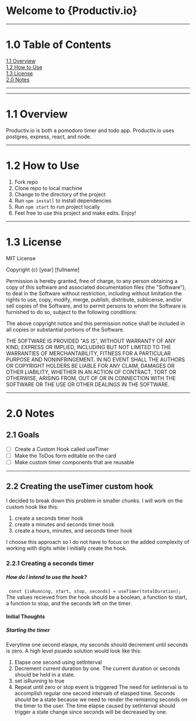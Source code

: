 # Welcome to {Productiv.io}

___
# 1.0 Table of Contents
[1.1 Overview](#11-Overview) \
[1.2 How to Use](#12-How-to-Use) \
[1.3 License](#13-License) \
[2.0 Notes](#20-Notes) 
___
___
# 1.1 Overview



Productiv.io is both a pomodoro timer and todo app. Productiv.io uses postgres, express, react, and node. 
___
# 1.2 How to Use



1. Fork repo
2. Clone repo to local machine
3. Change to the directory of the project
4. Run ```npm install``` to install dependencies
5. Run ```npm start``` to run project locally
6.  Feel free to use this project and make edits. Enjoy!
___
# 1.3 License



MIT License

Copyright (c) [year] [fullname]

Permission is hereby granted, free of charge, to any person obtaining a copy
of this software and associated documentation files (the "Software"), to deal
in the Software without restriction, including without limitation the rights
to use, copy, modify, merge, publish, distribute, sublicense, and/or sell
copies of the Software, and to permit persons to whom the Software is
furnished to do so, subject to the following conditions:

The above copyright notice and this permission notice shall be included in all
copies or substantial portions of the Software.

THE SOFTWARE IS PROVIDED "AS IS", WITHOUT WARRANTY OF ANY KIND, EXPRESS OR
IMPLIED, INCLUDING BUT NOT LIMITED TO THE WARRANTIES OF MERCHANTABILITY,
FITNESS FOR A PARTICULAR PURPOSE AND NONINFRINGEMENT. IN NO EVENT SHALL THE
AUTHORS OR COPYRIGHT HOLDERS BE LIABLE FOR ANY CLAIM, DAMAGES OR OTHER
LIABILITY, WHETHER IN AN ACTION OF CONTRACT, TORT OR OTHERWISE, ARISING FROM,
OUT OF OR IN CONNECTION WITH THE SOFTWARE OR THE USE OR OTHER DEALINGS IN THE
SOFTWARE.

___

# 2.0 Notes
## 2.1 Goals
- [ ] Create a Custom Hook called useTimer
- [ ] Make the ToDos form editable on the card
- [ ] Make custom timer components that are reusable 

___
## 2.2 Creating the useTimer custom hook
I decided to break down this problem in smaller chunks. I will work on the custom hook like this:
1. create a seconds timer hook
2. create a minutes and seconds timer hook
3. create a hours, minutes, and seconds timer hook

I choose this approach so I do not have to focus on the added complexity of working with digits while I initially create the hook. 
### 2.2.1 Creating a seconds timer
##### How do I intend to use the hook?
``` const {isRunning, start, stop, seconds} = useTimer(totalDuration);```
The values recieved from the hook should be a boolean, a function to start, a function to stop, and the seconds left on the timer. 
#### Initial Thoughts
##### Starting the timer
Everytime one second elaspe, my seconds should decrement until seconds is zero. A high level psuedo solution would look like this:
1. Elapse one second using setInterval
2. Decrement current duration by one. The current duration or seconds should be held in a state. 
3. set isRunning to true
3. Repeat until zero or stop event is triggered
The need for setInterval is to accomplish regular one second intervals of elasped time. Seconds should be a state because we need to render the remianing seconds on the timer to the user. The time elapse caused by setInterval should trigger a state change since seconds will be decreased by one. 